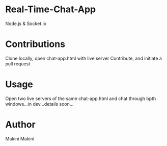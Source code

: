 # Real-Time-Chat-App
Node.js & Socket.io
# Contributions
Clone locally, open chat-app.html with live server
Contribute, and initiate a pull request

# Usage
Open two live servers of the same chat-app.html and chat through bpth windows...in dev...details soon...

# Author
Makini Makini
